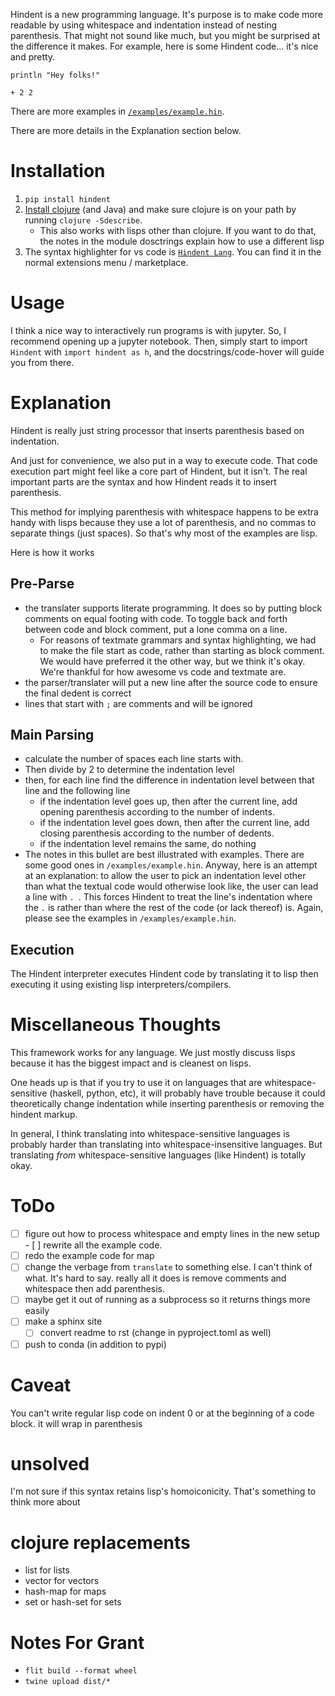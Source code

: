 Hindent is a new programming language.
It's purpose is to make code more readable by
using whitespace and indentation instead of
nesting parenthesis.
That might not sound like much, but you might
be surprised at the difference it makes.
For example, here
is some Hindent code... it's nice and pretty.

```
println "Hey folks!"

+ 2 2
```

There are more examples in 
[`/examples/example.hin`](https://github.com/GSmithApps/hindent/blob/main/examples/example.hin).

There are more details in the Explanation section below.

# Installation

1. `pip install hindent`
2. [Install clojure](https://clojure.org/guides/install_clojure#java)
   (and Java) and make sure clojure is on your path by running `clojure -Sdescribe`.
   - This also works with lisps other than clojure. If
     you want to do that, the
     notes in the module dosctrings explain how to use a different lisp
3. The syntax highlighter for vs code is
   [`Hindent Lang`](https://marketplace.visualstudio.com/items?itemName=GrantSmith.hindent-lang).  You can find
   it in the normal extensions menu / marketplace.

# Usage

I think a nice way to interactively run programs is with jupyter.
So, I recommend opening up a jupyter notebook. Then, simply start to
import ``Hindent`` with `import hindent as h`, and the docstrings/code-hover
will guide you from there.


# Explanation

Hindent is really just string processor that
inserts parenthesis based on indentation. 

And just
for convenience, we also put in a way to execute code.
That code execution part might feel like a core
part of Hindent, but it isn't. The real important parts
are the syntax and how Hindent reads it to insert
parenthesis.

This method for implying parenthesis with whitespace
happens to be extra handy with lisps because
they use a lot of parenthesis, and no commas to
separate things (just spaces). So that's why
most of the examples are lisp.

Here is how it works

## Pre-Parse

- the translater supports literate programming. It does so
  by putting block comments on equal footing with code. To
  toggle back and forth between code and block comment,
  put a lone comma on a line.
  - For reasons of textmate grammars and syntax highlighting,
    we had to make the file start as code, rather than starting
    as block comment. We would have preferred it the other way,
    but we think it's okay.  We're thankful for how awesome vs
    code and textmate are.
- the parser/translater will put a new line after the source code
  to ensure the final dedent is correct
- lines that start with `;` are comments and will be ignored


## Main Parsing

- calculate the number of spaces each line starts with.
- Then divide by 2 to determine the indentation level
- then, for each line find the difference in indentation level
  between that line and the following line
  - if the indentation level goes up, then after the current line, add opening parenthesis
    according to the number of indents.
  - if the indentation level goes down, then after
    the current line, add closing parenthesis
    according to the number of dedents.
  - if the indentation level remains the same, do nothing
- The notes in this bullet are
  best illustrated with examples.  There
  are some good ones in `/examples/example.hin`.
  Anyway, here is an attempt at an explanation:
  to allow the user to pick an indentation level
  other than what the textual code would otherwise look like,
  the user can lead a line with `. `.  This forces
  Hindent to treat the line's indentation where the `.` is
  rather than where the rest of the code (or lack thereof) is.
  Again, please see the examples in `/examples/example.hin`.

## Execution

The Hindent interpreter executes
Hindent code by translating
it to lisp then executing it using
existing lisp interpreters/compilers.

# Miscellaneous Thoughts

This framework works for any language.  We just mostly
discuss lisps because it has the biggest impact and is
cleanest on lisps.

One heads up is that if you try to use it on languages that
are whitespace-sensitive (haskell, python, etc), it will probably
have trouble because it could theoretically change indentation
while inserting parenthesis or removing the hindent markup.

In general, I think translating into whitespace-sensitive
languages is probably harder than translating into whitespace-insensitive
languages.  But translating *from* whitespace-sensitive languages
(like Hindent) is totally okay.

# ToDo

- [ ] figure out how to process whitespace and
      empty lines in the new setup
      - [ ] rewrite all the example code.
- [ ] redo the example code for map
- [ ] change the verbage from `translate` to something else. I can't think
      of what. It's hard to say. really all it does is remove comments and whitespace
      then add parenthesis.
- [ ] maybe get it out of running as a subprocess so
      it returns things more easily
- [ ] make a sphinx site
  - [ ] convert readme to rst (change in pyproject.toml as well)
- [ ] push to conda (in addition to pypi)

# Caveat

You can't write regular lisp code on indent 0
or at the beginning of a code block.
it will wrap in parenthesis

# unsolved

I'm not sure if this syntax retains lisp's
homoiconicity. That's something to think more about

# clojure replacements

- list for lists
- vector for vectors
- hash-map for maps
- set or hash-set for sets

# Notes For Grant

- `flit build --format wheel`
- `twine upload dist/*`
